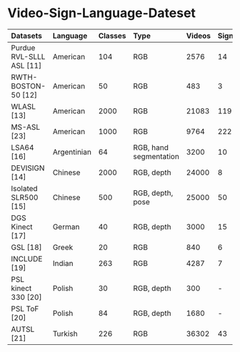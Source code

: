 # Video-Sign-Language-Dateset

| Datasets | Language | Classes | Type | Videos | Signers |
| :--- | :--- | :--- | :--- | :--- | :--- |
| Purdue RVL-SLLL ASL [11] | American | 104 | RGB | 2576 | 14 |
| RWTH-BOSTON-50 [12] | American | 50 | RGB | 483 | 3 |
| WLASL [13] | American | 2000 | RGB | 21083 | 119 |
| MS-ASL [23] | American | 1000 | RGB | 9764 | 222 |
| LSA64 [16] | Argentinian | 64 | RGB, hand segmentation | 3200 | 10 |
| DEVISIGN [14] | Chinese | 2000 | RGB, depth | 24000 | 8 |
| Isolated SLR500 [15] | Chinese | 500 | RGB, depth, pose | 25000 | 50 |
| DGS Kinect [17] | German | 40 | RGB, depth | 3000 | 15 |
| GSL [18] | Greek | 20 | RGB | 840 | 6 |
| INCLUDE [19] | Indian | 263 | RGB | 4287 | 7 |
| PSL kinect 330 [20] | Polish | 30 | RGB, depth | 300 | - |
| PSL ToF [20] | Polish | 84 | RGB, depth | 1680 | - |
| AUTSL [21] | Turkish | 226 | RGB | 36302 | 43 |
